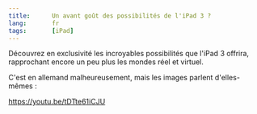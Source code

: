 ```yaml
---
title:      Un avant goût des possibilités de l'iPad 3 ?
lang:       fr
tags:       [iPad]
---
```


Découvrez en exclusivité les incroyables possibilités que l'iPad 3 offrira, rapprochant encore un peu plus les mondes réel et virtuel.

C'est en allemand malheureusement, mais les images parlent d'elles-mêmes :

https://youtu.be/tDTte61iCJU
